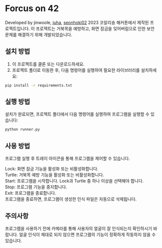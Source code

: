 # Forcus on 42
Developed by jinwoole, [juha](https://github.com/contemplation-person), [seonhoki02](https://github.com/kosuha)
2023 코알리숑 해커톤에서 제작된 프로젝트입니다.
이 프로젝트는 거북목을 예방하고, 화면 잠금을 잊어버림으로 인한 보안 문제를 해결하기 위해 개발되었습니다.

## 설치 방법

1. 이 프로젝트를 클론 또는 다운로드하세요.  
2. 프로젝트 폴더로 이동한 후, 다음 명령어를 실행하여 필요한 라이브러리를 설치하세요:

```sh
pip install -r requirements.txt
```
## 실행 방법

설치가 완료되면, 프로젝트 폴더에서 다음 명령어를 실행하여 프로그램을 실행할 수 있습니다:

```sh
python runner.py
```
## 사용 방법

프로그램 실행 후 트레이 아이콘을 통해 프로그램을 제어할 수 있습니다.  

Lock: 화면 잠금 기능을 활성화 또는 비활성화합니다.  
Turtle: 거북목 예방 기능을 활성화 또는 비활성화합니다.  
Start: 프로그램을 시작합니다. Lock과 Turtle 중 하나 이상을 선택해야 합니다.  
Stop: 프로그램 기능을 중지합니다.  
Exit: 프로그램을 종료합니다.  
프로그램을 종료하면, 프로그램이 생성한 인식 파일은 자동으로 삭제됩니다.

## 주의사항

프로그램을 사용하기 전에 카메라를 통해 사용자의 얼굴이 잘 인식되는지 확인하시기 바랍니다. 얼굴 인식이 제대로 되지 않으면 프로그램의 기능이 정확하게 작동하지 않을 수 있습니다.  
